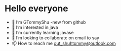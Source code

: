 # Hello everyone
- 👋 I’m GTommyShu
-new from github
- 👀 I’m interested in java
- 🌱 I’m currently learning javase
- 💞️ I’m looking to collaborate on email to say
- 📫 How to reach me out_shuhtommy@outlook.com

<!---
GTommyShu/GTommyShu is a ✨ special ✨ repository because its `README.md` (this file) appears on your GitHub profile.
You can click the Preview link to take a look at your changes.
--->
